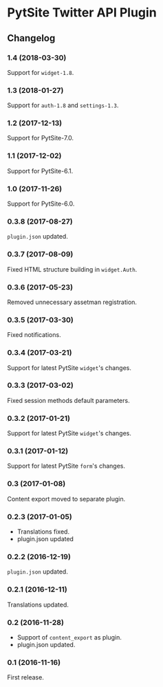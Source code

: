 # PytSite Twitter API Plugin


## Changelog


### 1.4 (2018-03-30)

Support for `widget-1.8`.


### 1.3 (2018-01-27)

Support for `auth-1.8` and `settings-1.3`.


### 1.2 (2017-12-13)

Support for PytSite-7.0.


### 1.1 (2017-12-02)

Support for PytSite-6.1.


### 1.0 (2017-11-26)

Support for PytSite-6.0.


### 0.3.8 (2017-08-27)

`plugin.json` updated.


### 0.3.7 (2017-08-09)

Fixed HTML structure building in `widget.Auth`.


### 0.3.6 (2017-05-23)

Removed unnecessary assetman registration.


### 0.3.5 (2017-03-30)

Fixed notifications.


### 0.3.4 (2017-03-21)

Support for latest PytSite `widget`'s changes.


### 0.3.3 (2017-03-02)

Fixed session methods default parameters.


### 0.3.2 (2017-01-21)

Support for latest PytSite `widget`'s changes.


### 0.3.1 (2017-01-12)

Support for latest PytSite `form`'s changes.


### 0.3  (2017-01-08)

Content export moved to separate plugin.


### 0.2.3 (2017-01-05)

- Translations fixed.
- plugin.json updated


### 0.2.2 (2016-12-19)

`plugin.json` updated.


### 0.2.1 (2016-12-11)

Translations updated.


### 0.2 (2016-11-28)

- Support of `content_export` as plugin.
- plugin.json updated.


### 0.1 (2016-11-16)

First release.
